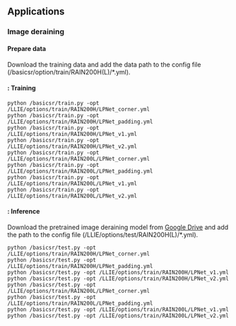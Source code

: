 ## Applications
###  Image deraining
####  Prepare data
Download the training data and add the data path to the config file (/basicsr/option/train/RAIN200H(L)/*.yml). 
#### : Training
```
python /basicsr/train.py -opt /LLIE/options/train/RAIN200H/LPNet_corner.yml
python /basicsr/train.py -opt /LLIE/options/train/RAIN200H/LPNet_padding.yml
python /basicsr/train.py -opt /LLIE/options/train/RAIN200H/LPNet_v1.yml
python /basicsr/train.py -opt /LLIE/options/train/RAIN200H/LPNet_v2.yml
python /basicsr/train.py -opt /LLIE/options/train/RAIN200L/LPNet_corner.yml
python /basicsr/train.py -opt /LLIE/options/train/RAIN200L/LPNet_padding.yml
python /basicsr/train.py -opt /LLIE/options/train/RAIN200L/LPNet_v1.yml
python /basicsr/train.py -opt /LLIE/options/train/RAIN200L/LPNet_v2.yml
```
#### : Inference
Download the pretrained image deraining model from [Google Drive](https://drive.google.com/drive/folders/1zayArqjtukQu9HmtkWQlGzynRNRi-idt?usp=sharing
) and add the path to the config file (/LLIE/options/test/RAIN200H(L)/*.yml).
```
python /basicsr/test.py -opt /LLIE/options/train/RAIN200H/LPNet_corner.yml
python /basicsr/test.py -opt /LLIE/options/train/RAIN200H/LPNet_padding.yml
python /basicsr/test.py -opt /LLIE/options/train/RAIN200H/LPNet_v1.yml
python /basicsr/test.py -opt /LLIE/options/train/RAIN200H/LPNet_v2.yml
python /basicsr/test.py -opt /LLIE/options/train/RAIN200L/LPNet_corner.yml
python /basicsr/test.py -opt /LLIE/options/train/RAIN200L/LPNet_padding.yml
python /basicsr/test.py -opt /LLIE/options/train/RAIN200L/LPNet_v1.yml
python /basicsr/test.py -opt /LLIE/options/train/RAIN200L/LPNet_v2.yml
